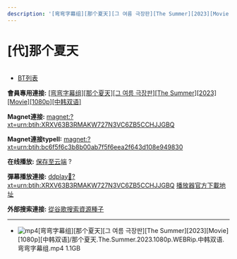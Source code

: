 ```yaml
---
description: '[弯弯字幕组][那个夏天][그 여름 극장판][The Summer][2023][Movie][1080p][中韩双语]'
---
```


# \[代]那个夏天



<figure><img src="https://img9.doubanio.com/view/photo/l_ratio_poster/public/p2892118691.jpg" alt=""><figcaption></figcaption></figure>

* [BT列表](https://share.dmhy.org/topics/view/646696_The_Summer_2023_Movie_1080p.html#tabs-1)

**會員專用連接:** [\[弯弯字幕组\]\[那个夏天\]\[그 여름 극장판\]\[The Summer\]\[2023\]\[Movie\]\[1080p\]\[中韩双语\]](https://dl.dmhy.org/2023/07/25/bc6f5f6c3b8b00ab7f5f6eea2f643d108e949830.torrent)

**Magnet連接:** [magnet:?xt=urn:btih:XRXV63B3RMAKW727N3VC6ZB5CCHJJGBQ](https://magnet/?xt=urn:btih:XRXV63B3RMAKW727N3VC6ZB5CCHJJGBQ\&dn=\&tr=http%3A%2F%2F104.143.10.186%3A8000%2Fannounce\&tr=udp%3A%2F%2F104.143.10.186%3A8000%2Fannounce\&tr=http%3A%2F%2Ftracker.openbittorrent.com%3A80%2Fannounce\&tr=http%3A%2F%2Ftracker3.itzmx.com%3A6961%2Fannounce\&tr=http%3A%2F%2Ftracker4.itzmx.com%3A2710%2Fannounce\&tr=http%3A%2F%2Ftracker.publicbt.com%3A80%2Fannounce\&tr=http%3A%2F%2Ftracker.prq.to%2Fannounce\&tr=http%3A%2F%2Fopen.acgtracker.com%3A1096%2Fannounce\&tr=https%3A%2F%2Ft-115.rhcloud.com%2Fonly_for_ylbud\&tr=http%3A%2F%2Ftracker1.itzmx.com%3A8080%2Fannounce\&tr=http%3A%2F%2Ftracker2.itzmx.com%3A6961%2Fannounce\&tr=udp%3A%2F%2Ftracker1.itzmx.com%3A8080%2Fannounce\&tr=udp%3A%2F%2Ftracker2.itzmx.com%3A6961%2Fannounce\&tr=udp%3A%2F%2Ftracker3.itzmx.com%3A6961%2Fannounce\&tr=udp%3A%2F%2Ftracker4.itzmx.com%3A2710%2Fannounce\&tr=http%3A%2F%2Fnyaa.tracker.wf%3A7777%2Fannounce)

**Magnet連接typeII:** [magnet:?xt=urn:btih:bc6f5f6c3b8b00ab7f5f6eea2f643d108e949830](https://magnet/?xt=urn:btih:bc6f5f6c3b8b00ab7f5f6eea2f643d108e949830)

**在线播放:** [保存至云端](https://mypikpak.com/drive/url-checker?url=magnet:?xt=urn:btih:bc6f5f6c3b8b00ab7f5f6eea2f643d108e949830) ?

**彈幕播放連接:** [ddplay:magnet:?xt=urn:btih:XRXV63B3RMAKW727N3VC6ZB5CCHJJGBQ](ddplay:magnet:?xt=urn:btih:XRXV63B3RMAKW727N3VC6ZB5CCHJJGBQ\&dn=\&tr=http%3A%2F%2F104.143.10.186%3A8000%2Fannounce\&tr=udp%3A%2F%2F104.143.10.186%3A8000%2Fannounce\&tr=http%3A%2F%2Ftracker.openbittorrent.com%3A80%2Fannounce\&tr=http%3A%2F%2Ftracker3.itzmx.com%3A6961%2Fannounce\&tr=http%3A%2F%2Ftracker4.itzmx.com%3A2710%2Fannounce\&tr=http%3A%2F%2Ftracker.publicbt.com%3A80%2Fannounce\&tr=http%3A%2F%2Ftracker.prq.to%2Fannounce\&tr=http%3A%2F%2Fopen.acgtracker.com%3A1096%2Fannounce\&tr=https%3A%2F%2Ft-115.rhcloud.com%2Fonly_for_ylbud\&tr=http%3A%2F%2Ftracker1.itzmx.com%3A8080%2Fannounce\&tr=http%3A%2F%2Ftracker2.itzmx.com%3A6961%2Fannounce\&tr=udp%3A%2F%2Ftracker1.itzmx.com%3A8080%2Fannounce\&tr=udp%3A%2F%2Ftracker2.itzmx.com%3A6961%2Fannounce\&tr=udp%3A%2F%2Ftracker3.itzmx.com%3A6961%2Fannounce\&tr=udp%3A%2F%2Ftracker4.itzmx.com%3A2710%2Fannounce\&tr=http%3A%2F%2Fnyaa.tracker.wf%3A7777%2Fannounce) [播放器官方下載地址](http://www.dandanplay.com/?from=dmhy)

**外部搜索連接:** [從谷歌搜索資源種子](https://www.google.com/search?oe=utf-8\&q=bc6f5f6c3b8b00ab7f5f6eea2f643d108e949830)

***

* ![mp4](https://share.dmhy.org/images/icon/mp4.gif)\[弯弯字幕组]\[那个夏天]\[그 여름 극장판]\[The Summer]\[2023]\[Movie]\[1080p]\[中韩双语]/那个夏天.The.Summer.2023.1080p.WEBRip.中韩双语.弯弯字幕组.mp4 1.1GB
